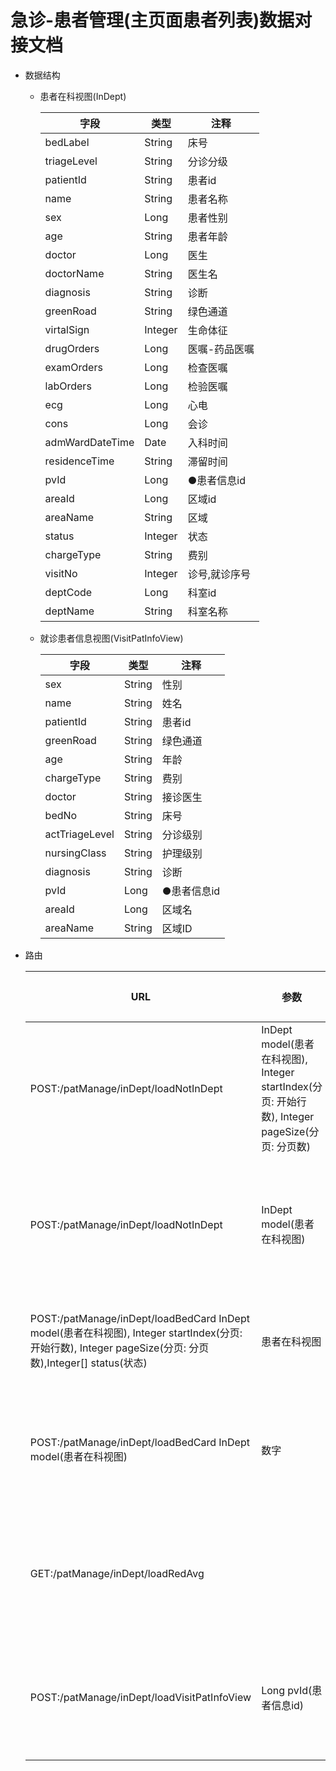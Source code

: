 # 急诊-患者管理(主页面患者列表)数据对接文档



- 数据结构

  - 患者在科视图(InDept)

    | 字段                | 类型     | 注释          |
    | ----------------- | ------ | ----------- |
	|bedLabel|String|床号|
	|triageLevel|String|分诊分级|
	|patientId|String|患者id|
	|name|String|患者名称|
	|sex|Long|患者性别|
	|age|String|患者年龄|
	|doctor|Long|医生|
	|doctorName|String|医生名|
	|diagnosis|String|诊断|
	|greenRoad|String|绿色通道|
	|virtalSign|Integer|生命体征|
	|drugOrders|Long|医嘱-药品医嘱|
	|examOrders|Long|检查医嘱|
	|labOrders|Long|检验医嘱|
	|ecg|Long|心电|
	|cons|Long|会诊|
	|admWardDateTime|Date|入科时间|
	|residenceTime|String|滞留时间|
	|pvId|Long|●患者信息id|
	|areaId|Long|区域id|
	|areaName|String|区域|
	|status|Integer|状态|
	|chargeType|String|费别|
	|visitNo|Integer|诊号,就诊序号|
	|deptCode|Long|科室id|
	|deptName|String|科室名称|




  - 就诊患者信息视图(VisitPatInfoView)

    | 字段                | 类型     | 注释          |
    | ----------------- | ------ | ----------- |
	|sex|String|性别|
	|name|String|姓名|
	|patientId|String|患者id|
	|greenRoad|String|绿色通道|
	|age|String|年龄|
	|chargeType|String|费别|
	|doctor|String|接诊医生|
	|bedNo|String|床号|
	|actTriageLevel|String|分诊级别|
	|nursingClass|String|护理级别|
	|diagnosis|String|诊断|
	|pvId|Long|●患者信息id|
	|areaId|Long|区域名|
	|areaName|String|区域ID|



- 路由

    | URL                                      | 参数                                      | 返回值        | 注释           |
    | ---------------------------------------- | --------------------------------------- | ---------- | ------------ |
    | POST:/patManage/inDept/loadNotInDept|InDept model(患者在科视图), Integer startIndex(分页: 开始行数), Integer pageSize(分页: 分页数)| 患者在科视图 | 查询未入科患者     |
    | POST:/patManage/inDept/loadNotInDept|InDept model(患者在科视图)| 数字 | 查询未入科患者总数     |
    | POST:/patManage/inDept/loadBedCard InDept model(患者在科视图), Integer startIndex(分页: 开始行数), Integer pageSize(分页: 分页数),Integer[] status(状态)| 患者在科视图    | 查询入科患者  |
    | POST:/patManage/inDept/loadBedCard InDept model(患者在科视图)| 数字    | 查询入科患者总数  |
    | GET:/patManage/inDept/loadRedAvg |                                         | 字符串    | 查询抢救区中位数  |
    | POST:/patManage/inDept/loadVisitPatInfoView |Long pvId(患者信息id)| 就诊患者信息视图    | 查询就诊患者信息  |
    

